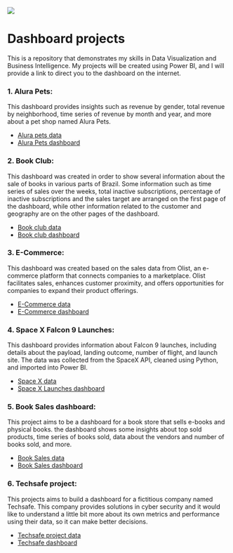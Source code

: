 ![](https://c.pxhere.com/photos/64/d3/adults_business_coffee_colleagues_communication_computer_conference_connection-1563443.jpg!d)

# Dashboard projects

This is a repository that demonstrates my skills in Data Visualization and Business Intelligence. My projects will be created using Power BI, and I will provide a link to direct you to the dashboard on the internet.

### 1. Alura Pets:
   
   This dashboard provides insights such as revenue by gender, total revenue by neighborhood, time series of revenue by month and year, and more about a pet shop named Alura Pets.

  - [Alura pets data](https://drive.google.com/drive/folders/1EHn8rjuy-Zemk7kYeKaDNTs1QiTOEx9z?usp=drive_link)
  - [Alura Pets dashboard](https://app.powerbi.com/view?r=eyJrIjoiYWEyYzcyOTctNzAxNy00ODQzLTliNWQtZTY5ZjA5YThmMjc4IiwidCI6IjQwZDc5YzUxLWFkYzAtNDliNC04YWRiLTM1NjE2YzUzMTc2YiJ9)
  
### 2. Book Club:

   This dashboard was created in order to show several information about the sale of books in various parts of Brazil. Some information such as time series of sales over the weeks, total inactive subscriptions, percentage of inactive subscriptions and the sales target are arranged on the first page of the dashboard, while other information related to the customer and geography are on the other pages of the dashboard.
   
   - [Book club data](https://drive.google.com/drive/folders/1C8gjsr9k3Yn76AxcQc-IqUCQZVkO0zef?usp=drive_link)
   - [Book club dashboard](https://app.powerbi.com/view?r=eyJrIjoiZDc0MmJlZGYtNjIyYy00YmQxLWJjNWQtYWYyNjBkZjJjNWI1IiwidCI6IjQwZDc5YzUxLWFkYzAtNDliNC04YWRiLTM1NjE2YzUzMTc2YiJ9)

### 3. E-Commerce:
   This dashboard was created based on the sales data from Olist, an e-commerce platform that connects companies to a marketplace. Olist facilitates sales, enhances customer proximity, and offers opportunities for companies to expand their product offerings.
   
   - [E-Commerce data](https://drive.google.com/drive/folders/1QsVJVsFTYhlihsIPvd2q2SWislbHmhxW?usp=drive_link)
   - [E-Commerce dashboard](https://app.powerbi.com/view?r=eyJrIjoiODMxZWVhYjAtZmZkYi00MjliLWJhZmItZTlmMjg1YTk5M2IzIiwidCI6IjQwZDc5YzUxLWFkYzAtNDliNC04YWRiLTM1NjE2YzUzMTc2YiJ9)

### 4. Space X Falcon 9 Launches:
   This dashboard provides information about Falcon 9 launches, including details about the payload, landing outcome, number of flight, and launch site. The data was collected from the SpaceX API, cleaned using Python, and imported into Power BI.
   
   - [Space X data](https://drive.google.com/drive/folders/1OhXGlzAaoCMs4ze1ncSs-jv3hs96HXB_?usp=drive_link)  
   - [Space X Launches dashboard](https://app.powerbi.com/view?r=eyJrIjoiMmM1NjllYzItNTU5Zi00MzMyLTgyMDAtYjU4MDNlMzdhMTA3IiwidCI6IjQwZDc5YzUxLWFkYzAtNDliNC04YWRiLTM1NjE2YzUzMTc2YiJ9&pageName=ReportSection6a5b9e380e716146f9ca)

### 5. Book Sales dashboard:
   This project aims to be a dashboard for a book store that sells e-books and physical books. the dashboard shows some insights about top sold products, time series of books sold, data about the vendors and number of books sold, and more.
   
   - [Book Sales data](https://drive.google.com/drive/folders/1ZLlMao-m-EOjMXd6pI7Aa5X9CK8ncEus?usp=drive_link)
   - [Book Sales dashboard](https://app.powerbi.com/view?r=eyJrIjoiNTRkZDc2NzAtZDQ2Yi00ZGQyLTlmNDEtZjY4NTM5YmJlMDc3IiwidCI6IjQwZDc5YzUxLWFkYzAtNDliNC04YWRiLTM1NjE2YzUzMTc2YiJ9)

### 6. Techsafe project:
   This projects aims to build a dashboard for a fictitious company named Techsafe. This company provides solutions in cyber security and it would like to understand a little bit more about its own metrics and performance using their data, so it can make better decisions.

   - [Techsafe project data](https://drive.google.com/drive/folders/1pCIGinnmRrk5avWhwpZZJQNlLFyGo-cm?usp=drive_link)
   - [Techsafe dashboard](https://app.powerbi.com/view?r=eyJrIjoiZTBkZmFhZWYtNGI4Yi00ZTRhLTg1MjItZGE2MDc3YmJlNjNkIiwidCI6IjQwZDc5YzUxLWFkYzAtNDliNC04YWRiLTM1NjE2YzUzMTc2YiJ9&pageName=ReportSection7f1e743761f682012ab6)
   
